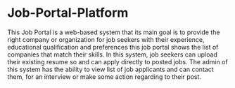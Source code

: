 # Job-Portal-Platform
This Job Portal is a web-based system that its main goal is to provide the right company or organization for job seekers with their experience, educational qualification and preferences this job portal shows the list of companies that match their skills. In this system, job seekers can upload their existing resume so and can apply directly to posted jobs. The admin of this system has the ability to view list of job applicants and can contact them, for an interview or make some action regarding to their post.
